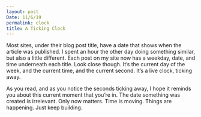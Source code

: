 ```yaml
---
layout: post
Date: 11/6/19
permalink: clock
title: A Ticking Clock
---
```


Most sites, under their blog post title, have a date that shows when the article was published. I spent an hour the other day doing something similar, but also a little different. Each post on my site now has a weekday, date, and time underneath each title. Look close though. It’s the current day of the week, and the current time, and the current second. It’s a live clock, ticking away.

As you read, and as you notice the seconds ticking away, I hope it reminds you about this current moment that you’re in. The date something was created is irrelevant. Only now matters. Time is moving. Things are happening. Just keep building.